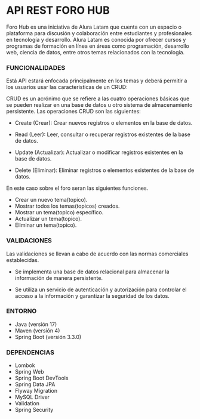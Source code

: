 
# API REST FORO HUB

Foro Hub es una iniciativa de Alura Latam que cuenta con un espacio o plataforma para discusión y colaboración entre estudiantes y profesionales en tecnología y desarrollo. Alura Latam es conocida por ofrecer cursos y programas de formación en línea en áreas como programación, desarrollo web, ciencia de datos, entre otros temas relacionados con la tecnología.


### FUNCIONALIDADES


Está API estará enfocada principalmente en los temas y deberá permitir a los usuarios usar las caracteristicas de un CRUD:

CRUD es un acrónimo que se refiere a las cuatro operaciones básicas que se pueden realizar en una base de datos u otro sistema de almacenamiento persistente. Las operaciones CRUD son las siguientes:

- Create (Crear): Crear nuevos registros o elementos en la base de datos.

- Read (Leer): Leer, consultar o recuperar registros existentes de la base de datos.

- Update (Actualizar): Actualizar o modificar registros existentes en la base de datos.

- Delete (Eliminar): Eliminar registros o elementos existentes de la base de datos.

En este caso sobre el foro seran las siguientes funciones.

- Crear un nuevo tema(topico).
- Mostrar todos los temas(topicos) creados.
- Mostrar un tema(topico) específico.
- Actualizar un tema(topico).
- Eliminar un tema(topico).

### VALIDACIONES 
Las validaciones se llevan a cabo de acuerdo con las normas comerciales establecidas.

- Se implementa una base de datos relacional para almacenar la información de manera persistente.

- Se utiliza un servicio de autenticación y autorización para controlar el acceso a la información y garantizar la seguridad de los datos.

### ENTORNO

- Java (versión 17)
- Maven (versión 4)
- Spring Boot (versión 3.3.0) 

### DEPENDENCIAS

- Lombok
- Spring Web
- Spring Boot DevTools
- Spring Data JPA
- Flyway Migration
- MySQL Driver
- Validation
- Spring Security
